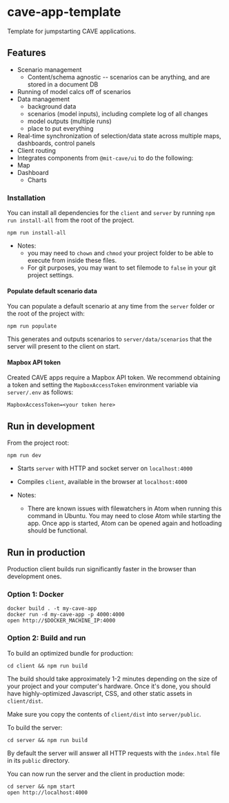 # cave-app-template

Template for jumpstarting CAVE applications.

## Features
  * Scenario management
    * Content/schema agnostic -- scenarios can be anything, and are stored in a document DB
  * Running of model calcs off of scenarios
  * Data management
    * background data
    * scenarios (model inputs), including complete log of all changes
    * model outputs (multiple runs)
    * place to put everything
  * Real-time synchronization of selection/data state across multiple maps, dashboards, control panels
  * Client routing
  * Integrates components from `@mit-cave/ui` to do the following:
  * Map
  * Dashboard
    * Charts


### Installation
You can install all dependencies for the `client` and `server` by running `npm run install-all` from the root of the project.
```
npm run install-all
```
- Notes:
  - you may need to `chown` and `chmod` your project folder to be able to execute from inside these files.
  - For git purposes, you may want to set filemode to `false` in your git project settings.

#### Populate default scenario data
You can populate a default scenario at any time from the `server` folder or the root of the project with:
```
npm run populate
```
This generates and outputs scenarios to `server/data/scenarios` that the server will present to the client on start.

#### Mapbox API token
Created CAVE apps require a Mapbox API token. We recommend obtaining a token and setting the `MapboxAccessToken` environment variable via `server/.env` as follows:
```
MapboxAccessToken=<your token here>
```

## Run in development

From the project root:
```
npm run dev
```

- Starts `server` with HTTP and socket server on `localhost:4000`
- Compiles `client`, available in the browser at `localhost:4000`

- Notes:
  - There are known issues with filewatchers in Atom when running this command in Ubuntu. You may need to close Atom while starting the app. Once app is started, Atom can be opened again and hotloading should be functional.

## Run in production
Production client builds run significantly faster in the browser than development ones.


### Option 1: Docker
```
docker build . -t my-cave-app
docker run -d my-cave-app -p 4000:4000
open http://$DOCKER_MACHINE_IP:4000
```

### Option 2: Build and run
To build an optimized bundle for production:

```
cd client && npm run build
```

The build should take approximately 1-2 minutes depending on the size of your project and your computer's hardware.
Once it's done, you should have highly-optimized Javascript, CSS, and other static assets in `client/dist`.

Make sure you copy the contents of `client/dist`  into `server/public`.


To build the server:
```
cd server && npm run build
```

By default the server will answer all HTTP requests with the `index.html` file in its `public` directory.

You can now run the server and the client in production mode:
```
cd server && npm start
open http://localhost:4000
```
